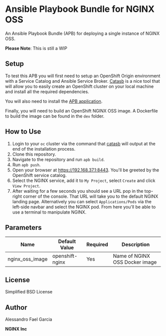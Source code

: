 # Ansible Playbook Bundle for NGINX OSS

An Ansible Playbook Bundle (APB) for deploying a single instance of NGINX OSS.

**Please Note**: This is still a WIP

## Setup

To test this APB you will first need to setup an OpenShift Origin environment with a Service Catalog and Ansible Service Broker. [Catasb](https://github.com/fusor/catasb) is a nice tool that will allow you to easily create an OpenShift cluster on your local machine and install all the required dependencies.

You will also need to install the [APB application](https://github.com/fusor/ansible-playbook-bundle).

Finally, you will need to build an OpenShift NGINX OSS image. A Dockerfile to build the image can be found in the `dev` folder.

## How to Use

1. Login to your `oc` cluster via the command that [catasb](https://github.com/fusor/catasb) will output at the end of the installation process.
2. Clone this repository.
3. Navigate to the repository and run `apb build`.
4. Run `apb push`.
5. Open your browser at https://192.168.37.1:8443. You'll be greeted by the OpenShift service catalog.
6. Select the NGINX service, add it to `My Project`, select `Create` and click `View Project`.
7. After waiting for a few seconds you should see a URL pop in the top-right corner of the console. That URL will take you to the default NGINX landing page. Alternatively you can select `Applications/Pods` via the left-side navbar and select the NGINX pod. From here you'll be able to use a terminal to manipulate NGINX.

## Parameters

Name | Default Value | Required | Description
---|---|---|---
nginx_oss_image | openshift-nginx | Yes | Name of NGINX OSS Docker image

## License

Simplified BSD License

## Author

Alessandro Fael Garcia

**NGINX Inc**
